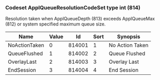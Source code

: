 ### Codeset ApplQueueResolutionCodeSet type int (814)

Resolution taken when ApplQueueDepth (813) exceeds ApplQueueMax (812) or system specified maximum queue size.

| Name          | Value | Id     | Sort | Synopsis        |
|---------------|-------|--------|------|-----------------|
| NoActionTaken | 0     | 814001 | 1    | No Action Taken |
| QueueFlushed  | 1     | 814002 | 2    | Queue Flushed   |
| OverlayLast   | 2     | 814003 | 3    | Overlay Last    |
| EndSession    | 3     | 814004 | 4    | End Session     |


